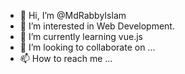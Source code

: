 - 👋 Hi, I’m @MdRabbyIslam
- 👀 I’m interested in Web Development.
- 🌱 I’m currently learning vue.js
- 💞️ I’m looking to collaborate on ...
- 📫 How to reach me ...


<!---
MdRabbyIslam/MdRabbyIslam is a ✨ special ✨ repository because its `README.md` (this file) appears on your GitHub profile.
You can click the Preview link to take a look at your changes.
--->
